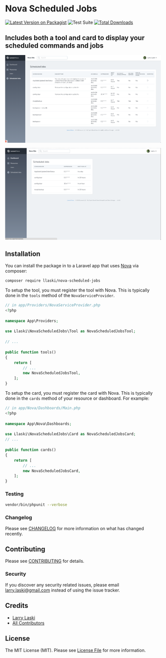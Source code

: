 # Nova Scheduled Jobs

[![Latest Version on Packagist](https://img.shields.io/packagist/v/llaski/nova-scheduled-jobs.svg?style=flat-square)](https://packagist.org/packages/llaski/nova-scheduled-jobs)
![Test Suite](https://github.com/llaski/nova-scheduled-jobs/actions/workflows/tests.yml/badge.svg)
[![Total Downloads](https://img.shields.io/packagist/dt/llaski/nova-scheduled-jobs.svg?style=flat-square)](https://packagist.org/packages/llaski/nova-scheduled-jobs)

## Includes both a tool and card to display your scheduled commands and jobs

![Nova Scheduled Jobs Tool Screenshot](https://raw.githubusercontent.com/llaski/screenshots/master/nova-scheduled-jobs-tool.png)

![Nova Scheduled Jobs Card Screenshot](https://raw.githubusercontent.com/llaski/screenshots/master/nova-scheduled-jobs-card.png)

## Installation

You can install the package in to a Laravel app that uses [Nova](https://nova.laravel.com) via
composer:

```bash
composer require llaski/nova-scheduled-jobs
```

To setup the tool, you must register the tool with Nova. This is typically done in the `tools`
method of the `NovaServiceProvider`.

```php
// in app/Providers/NovaServiceProvider.php
<?php

namespace App\Providers;

use Llaski\NovaScheduledJobs\Tool as NovaScheduledJobsTool;

// ...

public function tools()
{
    return [
        // ...
        new NovaScheduledJobsTool,
    ];
}
```

To setup the card, you must register the card with Nova. This is typically done in the `cards`
method of your resource or dashboard. For example:

```php
// in app/Nova/Dashboards/Main.php
<?php

namespace App\Nova\Dashboards;

use Llaski\NovaScheduledJobs\Card as NovaScheduledJobsCard;
// ...

public function cards()
{
    return [
        // ...
        new NovaScheduledJobsCard,
    ];
}
```

### Testing

```zsh
vendor/bin/phpunit --verbose
```

### Changelog

Please see [CHANGELOG](CHANGELOG.md) for more information on what has changed recently.

## Contributing

Please see [CONTRIBUTING](CONTRIBUTING.md) for details.

### Security

If you discover any security related issues, please email larry.laski@gmail.com instead of using the
issue tracker.

## Credits

-   [Larry Laski](https://github.com/llaski)
-   [All Contributors](../../contributors)

## License

The MIT License (MIT). Please see [License File](LICENSE.md) for more information.
